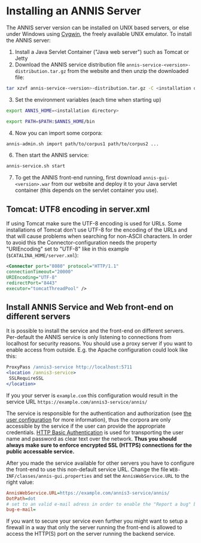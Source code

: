 # Installing an ANNIS Server

The ANNIS server version can be installed on UNIX based servers, or else under
Windows using [Cygwin](http://www.cygwin.com/), the freely available UNIX emulator. To install the ANNIS server:

1. Install a Java Servlet Container ("Java web server") such as Tomcat or Jetty
2. Download the ANNIS service distribution file `annis-service-<version>- distribution.tar.gz` from the website and then unzip the downloaded file:
```bash
tar xzvf annis-service-<version>-distribution.tar.gz -C <installation directory>
```
3. Set the environment variables (each time when starting up)
```bash
export ANNIS_HOME=<installation directory>

export PATH=$PATH:$ANNIS_HOME/bin
```
4.  Now you can import some corpora:
```bash
annis-admin.sh import path/to/corpus1 path/to/corpus2 ...
```
6. Then start the ANNIS service:
```bash
annis-service.sh start
```
7. To get the ANNIS front-end running, first download `annis-gui-<version>.war`
from our website and deploy it to your Java servlet container (this depends on
the servlet container you use).

## Tomcat: UTF8 encoding in server.xml

If using Tomcat make sure the UTF-8 encoding is used for URLs. Some
installations of Tomcat don't use UTF-8 for the encoding of the URLs and that will
cause problems when searching for non-ASCII characters. In order to avoid this
the Connector-configuration needs the property "URIEncoding" set to "UTF-8"
like in this example (`$CATALINA_HOME/server.xml`):

~~~xml
<Connector port="8080" protocol="HTTP/1.1"
connectionTimeout="20000"
URIEncoding="UTF-8"
redirectPort="8443"
executor="tomcatThreadPool" />
~~~

## Install ANNIS Service and Web front-end on different servers

It is possible to install the service and the front-end on different servers.
Per-default the ANNIS service is only listening to connections from localhost for security reasons.
You should use a proxy server if you want to enable access from outside.
E.g. the Apache configuration could look like this:
~~~Apache
ProxyPass /annis3-service http://localhost:5711
<location /annis3-service>
 SSLRequireSSL
</location>
~~~ 
If you your server is `example.com` this configuration would result in the service URL `https://example.com/annis3-service/annis/`

The service is responsible for the authentication and authorization (see [the user configuration](import-and-config-user.md) for more information), thus the corpora are only accessible by the 
service if the user can provide the appropriate credentials.
[HTTP Basic Authentication](http://en.wikipedia.org/wiki/Basic_access_authentication) is used for transporting the user name and password as clear text over the network.
**Thus you should always make sure to enforce encrypted SSL (HTTPS) connections for the public accessable service.**

After you made the service available for other servers you have to configure the front-end to use this non-default service URL.
Change the file `WEB-INF/classes/annis-gui.properties` and set the `AnnisWebService.URL` to the right value:
~~~Ini
AnnisWebService.URL=https://example.com/annis3-service/annis/
DotPath=dot
# set to an valid e-mail adress in order to enable the "Report a bug" button
bug-e-mail=
~~~

If you want to secure your service even further you might want to setup a firewall in a way that only the server running the front-end is allowed to access the HTTP(S) port on the server running the backend service.
